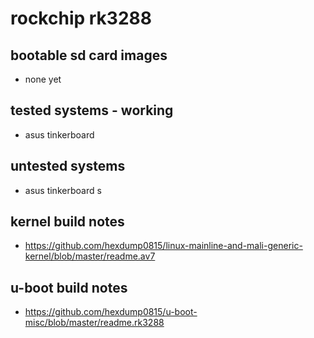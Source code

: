 # rockchip rk3288

## bootable sd card images

- none yet

## tested systems - working

- asus tinkerboard

## untested systems

- asus tinkerboard s

## kernel build notes

- https://github.com/hexdump0815/linux-mainline-and-mali-generic-kernel/blob/master/readme.av7

## u-boot build notes

- https://github.com/hexdump0815/u-boot-misc/blob/master/readme.rk3288
